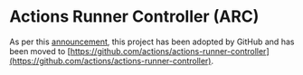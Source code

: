 
# Actions Runner Controller (ARC)

As per this [announcement](https://github.com/actions/actions-runner-controller/discussions/2072), this project has been adopted by GitHub and has been moved to [https://github.com/actions/actions-runner-controller](https://github.com/actions/actions-runner-controller).
